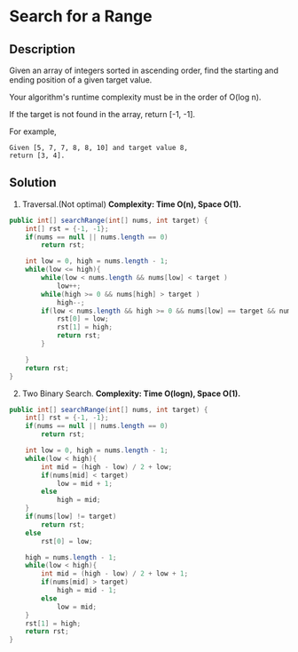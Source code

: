 # Search for a Range
## Description
Given an array of integers sorted in ascending order, find the starting and ending position of a given target value.  

Your algorithm's runtime complexity must be in the order of O(log n).  

If the target is not found in the array, return [-1, -1].  

For example,  
```
Given [5, 7, 7, 8, 8, 10] and target value 8,
return [3, 4].
```
## Solution
1. Traversal.(Not optimal)
**Complexity: Time O(n), Space O(1).**
```java
public int[] searchRange(int[] nums, int target) {
    int[] rst = {-1, -1};
    if(nums == null || nums.length == 0)
        return rst;

    int low = 0, high = nums.length - 1;
    while(low <= high){
        while(low < nums.length && nums[low] < target )
            low++;
        while(high >= 0 && nums[high] > target )
            high--;
        if(low < nums.length && high >= 0 && nums[low] == target && nums[high] == target){
            rst[0] = low;
            rst[1] = high;
            return rst;
        }

    }
    return rst;
}
```
2. Two Binary Search.
**Complexity: Time O(logn), Space O(1).**
```java
public int[] searchRange(int[] nums, int target) {
    int[] rst = {-1, -1};
    if(nums == null || nums.length == 0)
        return rst;

    int low = 0, high = nums.length - 1;
    while(low < high){
        int mid = (high - low) / 2 + low;
        if(nums[mid] < target)
            low = mid + 1;
        else
            high = mid;
    }
    if(nums[low] != target)
        return rst;
    else
        rst[0] = low;

    high = nums.length - 1;
    while(low < high){
        int mid = (high - low) / 2 + low + 1;
        if(nums[mid] > target)
            high = mid - 1;
        else
            low = mid;
    }
    rst[1] = high;
    return rst;
}
```

